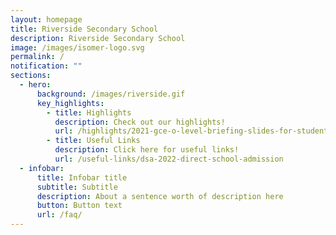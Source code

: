 ```yaml
---
layout: homepage
title: Riverside Secondary School
description: Riverside Secondary School
image: /images/isomer-logo.svg
permalink: /
notification: ""
sections:
  - hero:
      background: /images/riverside.gif
      key_highlights:
        - title: Highlights
          description: Check out our highlights!
          url: /highlights/2021-gce-o-level-briefing-slides-for-students
        - title: Useful Links
          description: Click here for useful links!
          url: /useful-links/dsa-2022-direct-school-admission
  - infobar:
      title: Infobar title
      subtitle: Subtitle
      description: About a sentence worth of description here
      button: Button text
      url: /faq/
---
```

